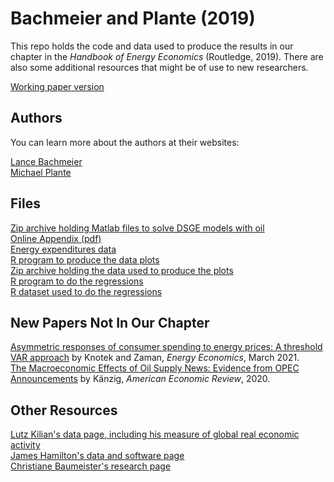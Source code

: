 # Bachmeier and Plante (2019)

This repo holds the code and data used to produce the results in our
chapter in the *Handbook of Energy Economics* (Routledge, 2019). There
are also some additional resources that might be of use to new
researchers.

[Working paper version](https://lancebachmeier.com/handbook_bachmeier_plante.pdf)

## Authors

You can learn more about the authors at their websites:

[Lance Bachmeier](https://lancebachmeier.com)  
[Michael Plante](https://sites.google.com/site/michaelplanteecon/)

## Files

[Zip archive holding Matlab files to solve DSGE models with oil](https://github.com/bachmeil/handbook/blob/master/DSGE_Codes.zip)  
[Online Appendix (pdf)](https://github.com/bachmeil/handbook/blob/master/handbook-appendix.pdf)  
[Energy expenditures data](https://github.com/bachmeil/handbook/blob/master/USEnergyExpenditures_Appendix.xlsx)  
[R program to produce the data plots](https://github.com/bachmeil/handbook/blob/master/handbook-graphs.R)  
[Zip archive holding the data used to produce the plots](https://github.com/bachmeil/handbook/blob/master/plotdata.zip)  
[R program to do the regressions](https://github.com/bachmeil/handbook/blob/master/handbook-regressions.R)  
[R dataset used to do the regressions](https://github.com/bachmeil/handbook/blob/master/quarterlymacro.RDS)  

## New Papers Not In Our Chapter

[Asymmetric responses of consumer spending to energy prices: A threshold VAR approach](https://www.sciencedirect.com/science/article/pii/S0140988321000323) by Knotek and Zaman, *Energy Economics*, March 2021.  
[The Macroeconomic Effects of Oil Supply News: Evidence from OPEC Announcements](https://papers.ssrn.com/sol3/papers.cfm?abstract_id=3185839) by Känzig, *American Economic Review*, 2020.

## Other Resources

[Lutz Kilian's data page, including his measure of global real economic activity](https://sites.google.com/site/lkilian2019/research/data-sets)  
[James Hamilton's data and software page](https://econweb.ucsd.edu/~jhamilto/software.htm)  
[Christiane Baumeister's research page](https://sites.google.com/site/cjsbaumeister/research)  
